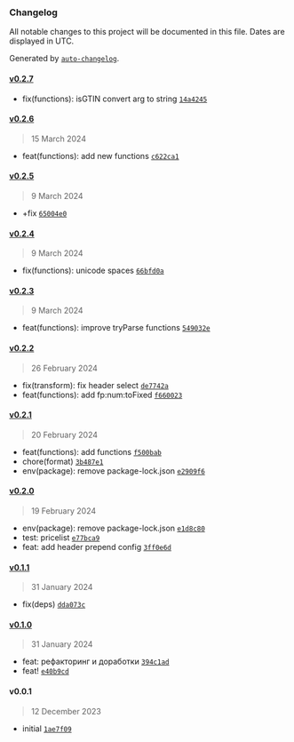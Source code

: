 ### Changelog

All notable changes to this project will be documented in this file. Dates are displayed in UTC.

Generated by [`auto-changelog`](https://github.com/CookPete/auto-changelog).

#### [v0.2.7](https://github.com/wmakeev/csv-transform/compare/v0.2.6...v0.2.7)

- fix(functions): isGTIN convert arg to string [`14a4245`](https://github.com/wmakeev/csv-transform/commit/14a4245d7af5127f59cea2508255ca64fa7831cb)

#### [v0.2.6](https://github.com/wmakeev/csv-transform/compare/v0.2.5...v0.2.6)

> 15 March 2024

- feat(functions): add new functions [`c622ca1`](https://github.com/wmakeev/csv-transform/commit/c622ca160cc582a823702d13d969e69fb59864b4)

#### [v0.2.5](https://github.com/wmakeev/csv-transform/compare/v0.2.4...v0.2.5)

> 9 March 2024

- +fix [`65004e0`](https://github.com/wmakeev/csv-transform/commit/65004e0c3d91b222507290eec6ea763fcac05a8f)

#### [v0.2.4](https://github.com/wmakeev/csv-transform/compare/v0.2.3...v0.2.4)

> 9 March 2024

- fix(functions): unicode spaces [`66bfd0a`](https://github.com/wmakeev/csv-transform/commit/66bfd0a192462abd9d9a672b0814fb97da85a79c)

#### [v0.2.3](https://github.com/wmakeev/csv-transform/compare/v0.2.2...v0.2.3)

> 9 March 2024

- feat(functions): improve tryParse functions [`549032e`](https://github.com/wmakeev/csv-transform/commit/549032efe2c395efba5052e5ac515d134e598781)

#### [v0.2.2](https://github.com/wmakeev/csv-transform/compare/v0.2.1...v0.2.2)

> 26 February 2024

- fix(transform): fix header select [`de7742a`](https://github.com/wmakeev/csv-transform/commit/de7742adcffcff5bf99690327f4906e228d01eb0)
- feat(functions): add fp:num:toFixed [`f660023`](https://github.com/wmakeev/csv-transform/commit/f66002361780fb5985919449e04a63941a9c531d)

#### [v0.2.1](https://github.com/wmakeev/csv-transform/compare/v0.2.0...v0.2.1)

> 20 February 2024

- feat(functions): add functions [`f500bab`](https://github.com/wmakeev/csv-transform/commit/f500bab1fd38031f78a6ba4b6ca88c83382d849f)
- chore(format) [`3b487e1`](https://github.com/wmakeev/csv-transform/commit/3b487e190a854fb31e0542b2b89477a38b30bac6)
- env(package): remove package-lock.json [`e2909f6`](https://github.com/wmakeev/csv-transform/commit/e2909f637695b7951ab84f6c7712cc5fd4a262f5)

#### [v0.2.0](https://github.com/wmakeev/csv-transform/compare/v0.1.1...v0.2.0)

> 19 February 2024

- env(package): remove package-lock.json [`e1d8c80`](https://github.com/wmakeev/csv-transform/commit/e1d8c809d913dd8469159c25d4b89fef494b5a52)
- test: pricelist [`e77bca9`](https://github.com/wmakeev/csv-transform/commit/e77bca9d3f50f5c5f58ba6ba8645d8dd4cd4f395)
- feat: add header prepend config [`3ff0e6d`](https://github.com/wmakeev/csv-transform/commit/3ff0e6d17f34809e7ccb70b1db7af706ef5f2595)

#### [v0.1.1](https://github.com/wmakeev/csv-transform/compare/v0.1.0...v0.1.1)

> 31 January 2024

- fix(deps) [`dda073c`](https://github.com/wmakeev/csv-transform/commit/dda073cfa720b02ae99cc7b11d2ba94b3c1a8a8d)

#### [v0.1.0](https://github.com/wmakeev/csv-transform/compare/v0.0.1...v0.1.0)

> 31 January 2024

- feat: рефакторинг и доработки [`394c1ad`](https://github.com/wmakeev/csv-transform/commit/394c1ad51303ad347c47ea598ec7ded647283dc0)
- feat! [`e40b9cd`](https://github.com/wmakeev/csv-transform/commit/e40b9cd9a4f2ed9721b6dd5b38e011a4ad8761e3)

#### v0.0.1

> 12 December 2023

- initial [`1ae7f09`](https://github.com/wmakeev/csv-transform/commit/1ae7f0948195b77c4d7d4e0fe146642073686a84)
